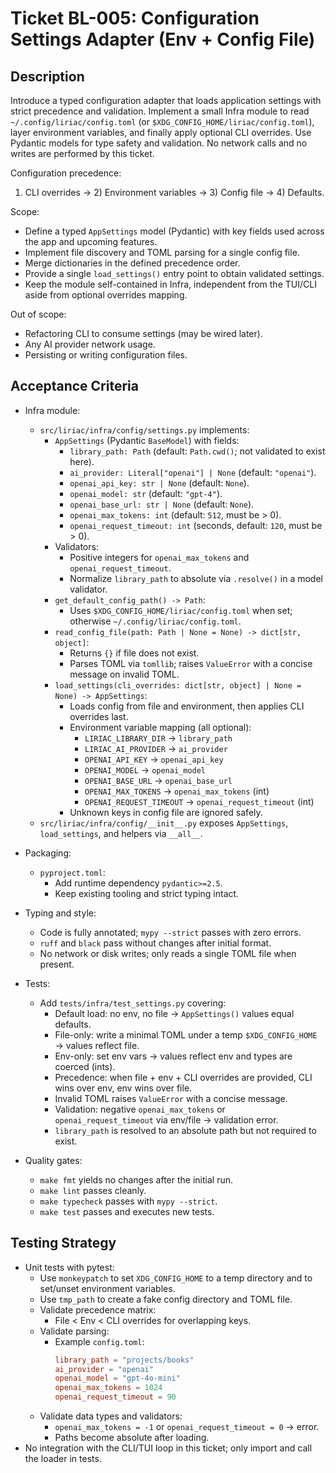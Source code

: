 # Ticket BL-005: Configuration Settings Adapter (Env + Config File)

## Description
Introduce a typed configuration adapter that loads application settings with strict precedence and validation. Implement a small Infra module to read `~/.config/liriac/config.toml` (or `$XDG_CONFIG_HOME/liriac/config.toml`), layer environment variables, and finally apply optional CLI overrides. Use Pydantic models for type safety and validation. No network calls and no writes are performed by this ticket.

Configuration precedence:
1) CLI overrides → 2) Environment variables → 3) Config file → 4) Defaults.

Scope:
- Define a typed `AppSettings` model (Pydantic) with key fields used across the app and upcoming features.
- Implement file discovery and TOML parsing for a single config file.
- Merge dictionaries in the defined precedence order.
- Provide a single `load_settings()` entry point to obtain validated settings.
- Keep the module self-contained in Infra, independent from the TUI/CLI aside from optional overrides mapping.

Out of scope:
- Refactoring CLI to consume settings (may be wired later).
- Any AI provider network usage.
- Persisting or writing configuration files.

## Acceptance Criteria
- Infra module:
  - `src/liriac/infra/config/settings.py` implements:
    - `AppSettings` (Pydantic `BaseModel`) with fields:
      - `library_path: Path` (default: `Path.cwd()`; not validated to exist here).
      - `ai_provider: Literal["openai"] | None` (default: `"openai"`).
      - `openai_api_key: str | None` (default: `None`).
      - `openai_model: str` (default: `"gpt-4"`).
      - `openai_base_url: str | None` (default: `None`).
      - `openai_max_tokens: int` (default: `512`, must be > 0).
      - `openai_request_timeout: int` (seconds, default: `120`, must be > 0).
    - Validators:
      - Positive integers for `openai_max_tokens` and `openai_request_timeout`.
      - Normalize `library_path` to absolute via `.resolve()` in a model validator.
    - `get_default_config_path() -> Path`:
      - Uses `$XDG_CONFIG_HOME/liriac/config.toml` when set; otherwise `~/.config/liriac/config.toml`.
    - `read_config_file(path: Path | None = None) -> dict[str, object]`:
      - Returns `{}` if file does not exist.
      - Parses TOML via `tomllib`; raises `ValueError` with a concise message on invalid TOML.
    - `load_settings(cli_overrides: dict[str, object] | None = None) -> AppSettings`:
      - Loads config from file and environment, then applies CLI overrides last.
      - Environment variable mapping (all optional):
        - `LIRIAC_LIBRARY_DIR` → `library_path`
        - `LIRIAC_AI_PROVIDER` → `ai_provider`
        - `OPENAI_API_KEY` → `openai_api_key`
        - `OPENAI_MODEL` → `openai_model`
        - `OPENAI_BASE_URL` → `openai_base_url`
        - `OPENAI_MAX_TOKENS` → `openai_max_tokens` (int)
        - `OPENAI_REQUEST_TIMEOUT` → `openai_request_timeout` (int)
      - Unknown keys in config file are ignored safely.
  - `src/liriac/infra/config/__init__.py` exposes `AppSettings`, `load_settings`, and helpers via `__all__`.

- Packaging:
  - `pyproject.toml`:
    - Add runtime dependency `pydantic>=2.5`.
    - Keep existing tooling and strict typing intact.

- Typing and style:
  - Code is fully annotated; `mypy --strict` passes with zero errors.
  - `ruff` and `black` pass without changes after initial format.
  - No network or disk writes; only reads a single TOML file when present.

- Tests:
  - Add `tests/infra/test_settings.py` covering:
    - Default load: no env, no file → `AppSettings()` values equal defaults.
    - File-only: write a minimal TOML under a temp `$XDG_CONFIG_HOME` → values reflect file.
    - Env-only: set env vars → values reflect env and types are coerced (ints).
    - Precedence: when file + env + CLI overrides are provided, CLI wins over env, env wins over file.
    - Invalid TOML raises `ValueError` with a concise message.
    - Validation: negative `openai_max_tokens` or `openai_request_timeout` via env/file → validation error.
    - `library_path` is resolved to an absolute path but not required to exist.

- Quality gates:
  - `make fmt` yields no changes after the initial run.
  - `make lint` passes cleanly.
  - `make typecheck` passes with `mypy --strict`.
  - `make test` passes and executes new tests.

## Testing Strategy
- Unit tests with pytest:
  - Use `monkeypatch` to set `XDG_CONFIG_HOME` to a temp directory and to set/unset environment variables.
  - Use `tmp_path` to create a fake config directory and TOML file.
  - Validate precedence matrix:
    - File < Env < CLI overrides for overlapping keys.
  - Validate parsing:
    - Example `config.toml`:
      ```toml
      library_path = "projects/books"
      ai_provider = "openai"
      openai_model = "gpt-4o-mini"
      openai_max_tokens = 1024
      openai_request_timeout = 90
      ```
  - Validate data types and validators:
    - `openai_max_tokens = -1` or `openai_request_timeout = 0` → error.
    - Paths become absolute after loading.
- No integration with the CLI/TUI loop in this ticket; only import and call the loader in tests.
```